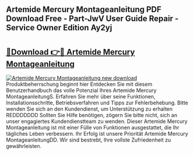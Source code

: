 ## Artemide Mercury Montageanleitung PDF Download Free - Part-JwV User Guide Repair - Service Owner Edition Ay2yj

# <h2><a href="http://df6cyhm.blite.top/?on=Artemide+Mercury+Montageanleitung">🔗Download 👉🔴 Artemide Mercury Montageanleitung</a></h2>

[![Artemide Mercury Montageanleitung new download](https://i.imgur.com/lujVjoI.png)](http://df6cyhm.blite.top/?on=Artemide+Mercury+Montageanleitung)
Produktbeherrschung beginnt hier Entdecken Sie mit diesem Benutzerhandbuch das volle Potenzial Ihres Artemide Mercury MontageanleitungS. Erfahren Sie mehr über seine Funktionen, Installationsschritte, Betriebsverfahren und Tipps zur Fehlerbehebung. Bitte wenden Sie sich an den Kundendienst, um Unterstützung zu erhalten REDDDDDDD Sollten Sie Hilfe benötigen, zögern Sie bitte nicht, sich an unser engagiertes Kundendienstteam zu wenden. Dieser Artemide Mercury Montageanleitung ist mit einer Fülle von Funktionen ausgestattet, die Ihr tägliches Leben verbessern. Ihr Erfolg ist unsere Priorität Artemide Mercury MontageanleitungDD. Wir sind bestrebt, Ihre vollste Zufriedenheit zu gewährleisten.

